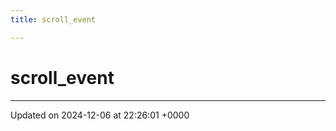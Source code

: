 ```yaml
---
title: scroll_event

---
```


# scroll_event








-------------------------------

Updated on 2024-12-06 at 22:26:01 +0000